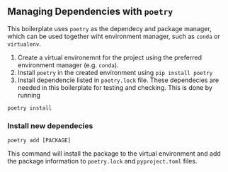 ## Managing Dependencies with  `poetry`

This boilerplate uses `poetry` as the dependecy and package manager, which can be used together wiht environment manager, such as `conda` or `virtualenv`. 

1. Create a virtual environemnt for the project using the preferred environment manager (e.g. `conda`).
2. Install `poetry` in the created environment using `pip install poetry`
3. Install dependencie listed in `poetry.lock` file. These dependecies are needed in this boilerplate for testing and checking. This is done by running 
``` 
poetry install 
```

### Install new dependecies
```
poetry add [PACKAGE]
```
This command will install the package to the virtual environment and add the package information to `poetry.lock` and `pyproject.toml` files. 

